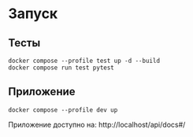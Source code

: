 # Запуск

## Тесты

```
docker compose --profile test up -d --build
docker compose run test pytest
```

## Приложение

```
docker compose --profile dev up
```

Приложение доступно на:
http://localhost/api/docs#/
